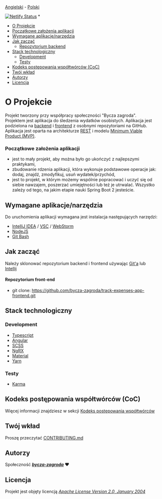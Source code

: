 [Angielski](README.md) - [<ins>Polski</ins>](README.pl.md)

[![Netlify Status](https://api.netlify.com/api/v1/badges/877a40fe-be18-4706-afca-48fef282bfac/deploy-status)](https://app.netlify.com/sites/track-expenses-app-frontend/deploys)
* 
* [O Projekcie](#o-projekcie)
* [Początkowe założenia aplikacji](#początkowe-założenia-aplikacji)
* [Wymagane aplikacje/narzędzia](#wymagane-aplikacjenarzędzia)
* [Jak zacząć](#jak-zacząć)
  - [Repozytorium backend](#repozytorium-front-end)
* [Stack technologiczny](#stack-technologiczny)
  - [Development](#development)
  - [Testy](#testy)
* [Kodeks postępowania współtwórców (CoC)](#kodeks-postępowania-współtwórców--coc-)
* [Twój wkład](#twój-wkład)
* [Autorzy](#autorzy)
* [Licencja](#licencja)

# O Projekcie
Projekt tworzony przy współpracy społeczności "Bycza zagroda".
Projektem jest aplikacja do śledzenia wydatków osobistych. Aplikacja jest podzielona na
[backend](https://github.com/bycza-zagroda/track-expenses-app-backend) i [<ins>frontend</ins>](https://github.com/bycza-zagroda/track-expenses-app-frontend) z osobnymi repozytoriami na GitHub. Aplikacja jest oparta na architekturze [REST](https://en.wikipedia.org/wiki/Representational_state_transfer)
i modelu [Minimum Viable Product (MVP)](https://en.wikipedia.org/wiki/Minimum_viable_product).

### Początkowe założenia aplikacji
- jest to mały projekt, aby można było go ukończyć z najlepszymi praktykami,
- zbudowanie rdzenia aplikacji, która wykonuje podstawowe operacje jak: dodaj, znajdź, zmodyfikuj, usuń wydatek/przychód,
- jest to projekt, w którym możemy wspólnie popracować i uczyć się od siebie nawzajem, poszerzać umiejętności lub
  też je utrwalać. Wszystko zależy od tego, na jakim etapie nauki Spring Boot 2 jesteście.

## Wymagane aplikacje/narzędzia
Do uruchomienia aplikacji wymagana jest instalacja następujących narzędzi:
- [IntelliJ IDEA](https://www.jetbrains.com/idea/) / [VSC](https://code.visualstudio.com/) / [WebStorm](https://www.jetbrains.com/webstorm/)
- [NodeJS](https://nodejs.org/en/)
- [Git Bash](https://git-scm.com/downloads)

## Jak zacząć
Należy sklonować repozytorium backend i frontend używając [Git'a](https://git-scm.com/) lub [Intellij](https://www.jetbrains.com/idea/)

#### Repozytorium front-end
- git clone: https://github.com/bycza-zagroda/track-expenses-app-frontend.git

## Stack technologiczny

### Development
- [Typescript](https://www.typescriptlang.org/)
- [Angular](https://angular.io/)
- [SCSS](https://sass-lang.com/)
- [NgRX](https://ngrx.io/)
- [Material](https://material.angular.io/)
- [Yarn](https://yarnpkg.com/)

### Testy
- [Karma](https://angular.io/guide/testing)

## Kodeks postępowania współtwórców (CoC)
Więcej informacji znajdziesz w sekcji [Kodeks postępowania współtwórców](CODE_OF_CONDUCT.pl.md)

## Twój wkład
Proszę przeczytać [CONTRIBUTING.md](CONTRIBUTING.md)

## Autorzy
Społeczność [**_bycza-zagroda_**](https://github.com/orgs/bycza-zagroda/people) ❤

## Licencja
Projekt jest objęty licencją [_Apache License Version 2.0, January 2004_](LICENSE)
